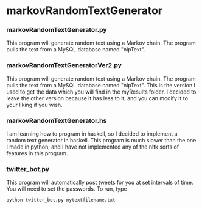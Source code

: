 # markovRandomTextGenerator

### markovRandomTextGenerator.py

This program will generate random text using a Markov chain.  The program pulls the text from a MySQL database named "nlpText".

### markovRandomTextGeneratorVer2.py

This program will generate random text using a Markov chain.  The program pulls the text from a MySQL database named "nlpText".  This is the version I used to get the data which you will find in the myResults folder.  I decided to leave the other version because it has less to it, and you can modify it to your liking if you wish.

### markovRandomTextGenerator.hs

I am learning how to program in haskell, so I decided to implement a random text generator in haskell.  This program is much slower than the one I made in python, and I have not implemented any of the nltk sorts of features in this program.

### twitter_bot.py

This program will automatically post tweets for you at set intervals of time.
You will need to set the passwords.
To run, type 
    
    python twitter_bot.py mytextfilename.txt
